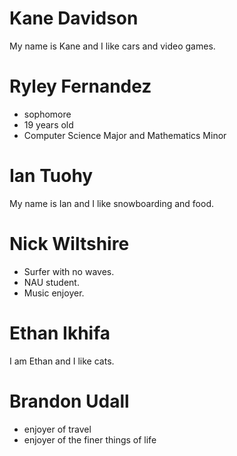 # Kane Davidson 

My name is Kane and I like cars and video games.

# Ryley Fernandez
* sophomore
* 19 years old
* Computer Science Major and Mathematics Minor

# Ian Tuohy
My name is Ian and I like snowboarding and food.

# Nick Wiltshire
- Surfer with no waves.
- NAU student.
- Music enjoyer.

# Ethan Ikhifa
I am Ethan and I like cats.

# Brandon Udall
- enjoyer of travel
- enjoyer of the finer things of life
